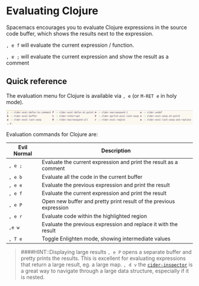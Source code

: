 # Evaluating Clojure

Spacemacs encourages you to evaluate Clojure expressions in the source code buffer, which shows the results next to the expression.

`, e f` will evaluate the current expression / function.

`, e ;` will evaluate the current expression and show the result as a comment


## Quick reference

The evaluation menu for Clojure is available via `, e` (or `M-RET e` in holy mode).

![Spacemacs - Clojure - Evaluate menu](/images/spacemacs-clojure-evaluate-menu.png)

Evaluation commands for Clojure are:

| Evil Normal | Description                                                       |
|-------------|-------------------------------------------------------------------|
| `, e ;`     | Evaluate the current expression and print the result as a comment |
| `, e b`     | Evaluate all the code in the current buffer                       |
| `, e e`     | Evaluate the previous expression and print the result             |
| `, e f`     | Evaluate the current expression and print the result              |
| `, e P`     | Open new buffer and pretty print result of the previous expression |
| `, e r`     | Evaluate code within the highlighted region                       |
| `,e w`      | Evaluate the previous expression and replace it with the result   |
| `, T e`     | Toggle Enlighten mode, showing intermediate values                |


> ####HINT::Displaying large results
> `, e P` opens a separate buffer and pretty prints the results.  This is excellent for evaluating expressions that return a large result, eg. a large map.
> `, d v` the [`cider-inspector`](inspect.html) is a great way to navigate through a large data structure, especially if it is nested.
